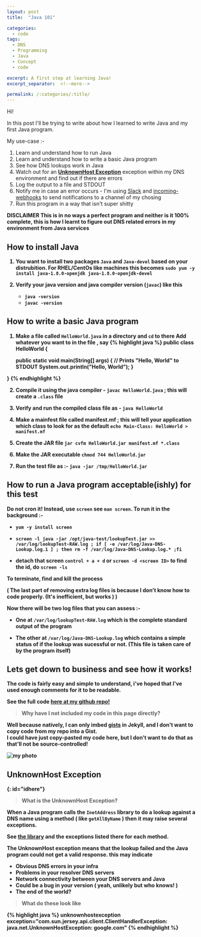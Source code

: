 ```yaml
---
layout: post
title:  "Java 101"

categories:
  - code
tags:
  - DNS
  - Programming
  - Java
  - Concept
  - code

excerpt: A first step at learning Java!
excerpt_separator:  <!--more-->

permalink: /:categories/:title/
---
```


Hi!

In this post I'll be trying to write about how I learned to write Java and my first Java program.


My use-case :-
1. Learn and understand how to run Java
2. Learn and understand how to write a basic Java program
3. See how DNS lookups work in Java
4. Watch out for an __[UnknownHost Exception](#idhere)__ exception within my DNS environment and find out if there are errors
5. Log the output to a file and STDOUT
6. Notify me in case an error occurs - I'm using [Slack](https://slack.com/) and [incoming-webhooks](https://api.slack.com/incoming-webhooks) to send notifications to a channel of my chosing
7. Run this program in a way that isn't super shitty

<b>DISCLAIMER<b> This is in no ways a perfect program and neither is it 100% complete, this is how I learnt to figure out DNS related errors in my environment from Java services


## How to install Java

1. You want to install two packages `Java` and `Java-devel` based on your distrubition.
   For RHEL/CentOs like machines this becomes `sudo yum -y install java-1.8.0-openjdk java-1.8.0-openjdk-devel`

2. Verify your java version and java compiler version (`javac`) like this
   - `java -version`
   - `javac -version`

## How to write a basic Java program
1. Make a file called `HelloWorld.java` in a directory and `cd` to there
   Add whatever you want to in the file , say
{% highlight java %}
public class HelloWorld {

    public static void main(String[] args) {
        // Prints "Hello, World" to STDOUT
        System.out.println("Hello, World");
    }

}
{% endhighlight %}

2. Compile it using the java compiler - `javac HelloWorld.java` ; this will create a `.class` file

3. Verify and run the compiled class file as - `java HelloWorld`

4. Make a mainfest file called manifest.mf ; this will tell your application which class to look for as the default
`echo Main-Class: HelloWorld > manifest.mf`

5. Create the JAR file
`jar cvfm HelloWorld.jar manifest.mf *.class`

6. Make the JAR executable
`chmod 744 HelloWorld.jar`

6. Run the test file as :-
`java -jar /tmp/HelloWorld.jar`


## How to run a Java program acceptable(ishly) for this test
 Do not <b>cron<b> it!
Instead, use `screen` see `man screen`.
To run it in the background :-
- `yum -y install screen`

- `screen -l java -jar /opt/java-test/lookupTest.jar >> /var/log/lookupTest-RAW.log ; if [ -e /var/log/Java-DNS-Lookup.log.1 ] ; then rm -f /var/log/Java-DNS-Lookup.log.* ;fi`

- detach that screen `control + a + d` or `screen -d <screen ID>` to find the id, do `screen -ls`

To terminate, find and kill the process

 ( The last part of removing extra log files is because I don't know how to code properly. (It's inefficient, but works ) )

 Now there will be two log files that you can assess :-

- One at `/var/log/lookupTest-RAW.log` which is the complete standard output of the program

- The other at `/var/log/Java-DNS-Lookup.log` which contains a simple status of if the lookup was sucessful or not. (This file is taken care of by the program itself)

## Lets get down to business and see how it works!

The code is fairly easy and simple to understand, i've hoped that I've used enough comments for it to be readable.


See the full code [here at my github repo!](https://github.com/vishalbasra/DNS-resolution/blob/master/java/lookupTest.java)

> Why have I not included my code in this page directly?

Well because natively, I can only imbed [gists](https://help.github.com/articles/about-gists/) in Jekyll, and I don't want to copy code from my repo into a Gist. <br>
I could have just copy-pasted my code here, but I don't want to do that as that'll not be source-controlled!

![my photo](https://memegenerator.net/img/instances/28137756/under-version-control-your-source-must-be.jpg)

## UnknownHost Exception ##
{: id="idhere"}
> What is the UnknownHost Exception?


When a Java program calls the `InetAddress` library to do a lookup against a DNS name using a method ( like `getAllByName` ) then it may raise several exceptions.

See [the library](https://docs.oracle.com/javase/7/docs/api/java/net/InetAddress.html) and the exceptions listed there for each method.

The <b>UnknownHost<b> exception means that the lookup failed and the Java program could not get a valid response.
this may indicate
- Obvious DNS errors in your infra
- Problems in your resolver DNS servers
- Network connectivity between your DNS servers and Java
- Could be a bug in your version ( yeah, unlikely but who knows! )
- The end of the world?

> What do these look like


{% highlight java %}
unknownhostexception exception="com.sun.jersey.api.client.ClientHandlerException: java.net.UnknownHostException: google.com"
{% endhighlight %}
